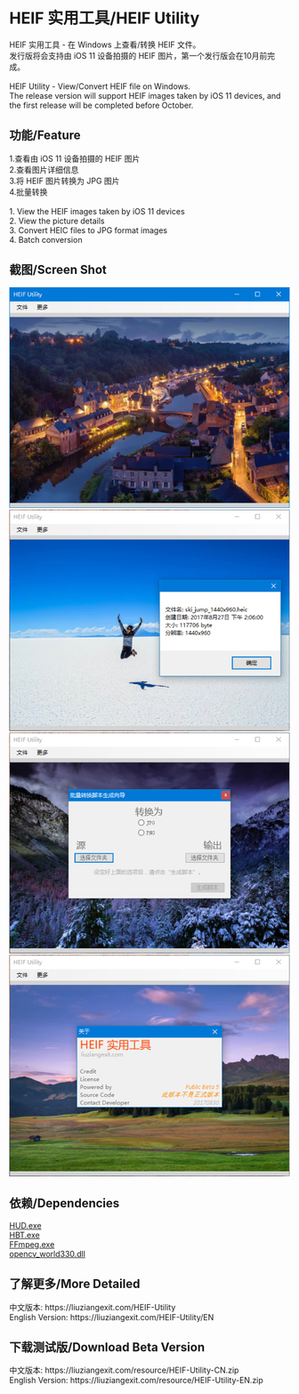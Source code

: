 ﻿# HEIF 实用工具/HEIF Utility
HEIF 实用工具 - 在 Windows 上查看/转换 HEIF 文件。<br>
发行版将会支持由 iOS 11 设备拍摄的 HEIF 图片，第一个发行版会在10月前完成。<br>
<br>
HEIF Utility - View/Convert HEIF file on Windows.<br>
The release version will support HEIF images taken by iOS 11 devices, and the first release will be completed before October.<br>
<h2>功能/Feature</h2>
1.查看由 iOS 11 设备拍摄的 HEIF 图片<br>
2.查看图片详细信息<br>
3.将 HEIF 图片转换为 JPG 图片<br>
4.批量转换<br>
<br>
1. View the HEIF images taken by iOS 11 devices<br>
2. View the picture details<br>
3. Convert HEIC files to JPG format images<br>
4. Batch conversion
<br>
<h2>截图/Screen Shot</h2>
<img src="/img/HEIFUScreenShot1.PNG"><br>
<img src="/img/HEIFUScreenShot2.PNG"><br>
<img src="/img/HEIFUScreenShot3.PNG"><br>
<img src="/img/HEIFUScreenShot4.PNG">
<br>
<h2>依赖/Dependencies</h2>
<a href="https://github.com/liuziangexit/HEIF-Utility-CommandLineTool">HUD.exe</a><br>
<a href="https://github.com/liuziangexit/HEIF-Utility-Blend-Tool">HBT.exe</a><br>
<a href="https://www.ffmpeg.org/">FFmpeg.exe</a><br>
<a href="http://opencv.org/">opencv_world330.dll</a><br>
<h2>了解更多/More Detailed</h2>
中文版本: https://liuziangexit.com/HEIF-Utility<br>
English Version: https://liuziangexit.com/HEIF-Utility/EN
<h2>下载测试版/Download Beta Version</h2>
中文版本: https://liuziangexit.com/resource/HEIF-Utility-CN.zip<br>
English Version: https://liuziangexit.com/resource/HEIF-Utility-EN.zip
